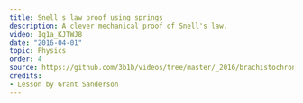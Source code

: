 ```yaml
---
title: Snell's law proof using springs
description: A clever mechanical proof of Snell's law.
video: Iq1a_KJTWJ8
date: "2016-04-01"
topic: Physics
order: 4
source: https://github.com/3b1b/videos/tree/master/_2016/brachistochrone
credits:
- Lesson by Grant Sanderson
---
```

